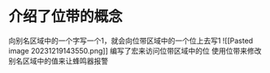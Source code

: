 # 介绍了位带的概念
向别名区域中的一个字写一个1，就会向位带区域中的一个位上去写1
![[Pasted image 20231219143550.png]]
编写了宏来访问位带区域中的位
使用位带来修改别名区域中的值来让蜂鸣器报警
